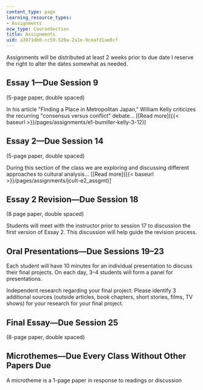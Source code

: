 ```yaml
---
content_type: page
learning_resource_types:
- Assignments
ocw_type: CourseSection
title: Assignments
uid: a3071db0-cc59-520a-2a1e-9ceafd1ae8cf
---
```


Assignments will be distributed at least 2 weeks prior to due date I reserve the right to alter the dates somewhat as needed.

Essay 1—Due Session 9
---------------------

(5-page paper, double spaced)

In his article "Finding a Place in Metropolitan Japan," William Kelly criticizes the recurring "consensus versus conflict" debate… \[[Read more]({{< baseurl >}}/pages/assignments/e1-bumiller-kelly-3-12)\]

Essay 2—Due Session 14
----------------------

(5-page paper, double spaced)

During this section of the class we are exploring and discussing different approaches to cultural analysis… \[[Read more]({{< baseurl >}}/pages/assignments/jcult-e2_assgmt)\]

Essay 2 Revision—Due Session 18
-------------------------------

(8 page paper, double spaced)

Students will meet with the instructor prior to session 17 to discussion the first version of Essay 2. This discussion will help guide the revision process.

Oral Presentations—Due Sessions 19–23
-------------------------------------

Each student will have 10 minutes for an individual presentation to discuss their final projects. On each day, 3–4 students will form a panel for presentations.

Independent research regarding your final project: Please identify 3 additional sources (outside articles, book chapters, short stories, films, TV shows) for your research for your final project.

Final Essay—Due Session 25
--------------------------

(8-page paper, double spaced)

Microthemes—Due Every Class Without Other Papers Due
----------------------------------------------------

A microtheme is a 1-page paper in response to readings or discussion